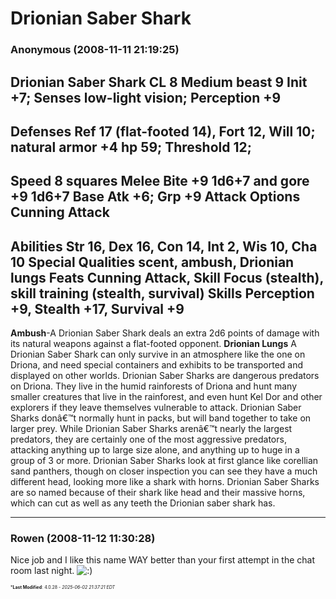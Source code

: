 # Drionian Saber Shark

### **Anonymous** (2008-11-11 21:19:25)

**Drionian Saber Shark CL 8**
Medium beast 9
**Init** +7; **Senses** low-light vision; Perception +9
-----------------------------------------------------------------------
**Defenses** Ref 17 (flat-footed 14), Fort 12, Will 10; natural armor +4
**hp** 59; **Threshold** 12;
-----------------------------------------------------------------------
**Speed** 8 squares
**Melee** Bite +9 1d6+7 and
gore +9 1d6+7
**Base Atk** +6; **Grp** +9
**Attack Options** Cunning Attack
-----------------------------------------------------------------------
**Abilities** Str 16, Dex 16, Con 14, Int 2, Wis 10, Cha 10
**Special Qualities** scent, ambush, Drionian lungs
**Feats** Cunning Attack, Skill Focus (stealth), skill training (stealth, survival)
**Skills** Perception +9, Stealth +17, Survival +9
-----------------------------------------------------------------------
**Ambush**-A Drionian Saber Shark deals an extra 2d6 points of damage with its natural weapons against a flat-footed opponent.
**Drionian Lungs** A Drionian Saber Shark can only survive in an atmosphere like the one on Driona, and need special containers and exhibits to be transported and displayed on other worlds.
Drionian Saber Sharks are dangerous predators on Driona. They live in the humid rainforests of Driona and hunt many smaller creatures that live in the rainforest, and even hunt Kel Dor and other explorers if they leave themselves vulnerable to attack. Drionian Saber Sharks donâ€™t normally hunt in packs, but will band together to take on larger prey. While Drionian Saber Sharks arenâ€™t nearly the largest predators, they are certainly one of the most aggressive predators, attacking anything up to large size alone, and anything up to huge in a group of 3 or more. Drionian Saber Sharks look at first glance like corellian sand panthers, though on closer inspection you can see they have a much different head, looking more like a shark with horns. Drionian Saber Sharks are so named because of their shark like head and their massive horns, which can cut as well as any teeth the Drionian saber shark has.

---

### **Rowen** (2008-11-12 11:30:28)

Nice job and I like this name WAY better than your first attempt in the chat room last night. <!-- s:) -->![:)](https://i.ibb.co/8LPNcWCM/icon-e-smile.gif)<!-- s:) -->



<span style="font-size: 0.5em;">***Last Modified**: 4.0.28 - *2025-06-02 21:37:21 EDT*</span>